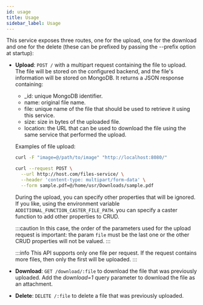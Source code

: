```yaml
---
id: usage
title: Usage
sidebar_label: Usage
---
```

This service exposes three routes, one for the upload, one for the download and one for the delete
(these can be prefixed by passing the --prefix option at startup):

* **Upload**: `POST /` with a multipart request containing the file to upload. The file will be stored on
the configured backend, and the file's information will be stored on MongoDB.
It returns a JSON response containing:

  * _id: unique MongoDB identifier.
  * name: original file name.
  * file: unique name of the file that should be used to retrieve it using this service.
  * size: size in bytes of the uploaded file.
  * location: the URL that can be used to download the file using the same service that performed the upload.

  Examples of file upload:

  ```bash
  curl -F "image=@/path/to/image" "http://localhost:8080/"
  ```

  ```bash
  curl --request POST \
    --url http://host.com/files-service/ \
    --header 'content-type: multipart/form-data' \
    --form sample.pdf=@/home/usr/Downloads/sample.pdf
  ```

  During the upload, you can specify other properties that will be ignored.
  If you like, using the environment variable `ADDITIONAL_FUNCTION_CASTER_FILE_PATH`.
  you can specify a caster function to add other properties to CRUD.

  :::caution
  In this case, the order of the parameters used for the upload request is important: the param `file` must be the last one or the other CRUD properties will not be valued.
  :::

  :::info
  This API supports only one file per request. If the request contains more files, then only the first will be uploaded.
  :::

* **Download**: `GET /download/:file` to download the file that was previously uploaded. Add the *download=1* query parameter to download the file as an attachment.

* **Delete**: `DELETE /:file` to delete a file that was previously uploaded.
